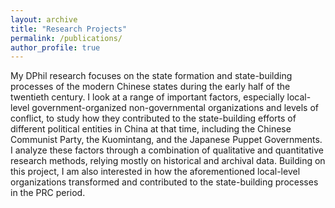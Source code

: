 ```yaml
---
layout: archive
title: "Research Projects"
permalink: /publications/
author_profile: true
---
```


My DPhil research focuses on the state formation and state-building processes of the modern Chinese states during the early half of the twentieth century. I look at a range of important factors, especially local-level government-organized non-governmental organizations and levels of conflict, to study how they contributed to the state-building efforts of different political entities in China at that time, including the Chinese Communist Party, the Kuomintang, and the Japanese Puppet Governments. I analyze these factors through a combination of qualitative and quantitative research methods, relying mostly on historical and archival data. Building on this project, I am also interested in how the aforementioned local-level organizations transformed and contributed to the state-building processes in the PRC period.
